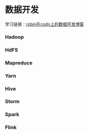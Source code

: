 # 数据开发 
学习链接：[robin在csdn上的数据开发博客](https://blog.csdn.net/qq_41848006/column/info/31434)

### Hadoop

### HdFS

### Mapreduce

### Yarn

### Hive

### Storm

### Spark

### Flink


